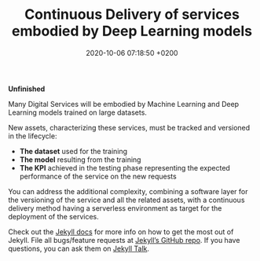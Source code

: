 ﻿---
layout: post
title:  "Continuous Delivery of services embodied by Deep Learning models"
date:   2020-10-06 07:18:50 +0200
categories: digitalization serverless
---
**Unfinished**

Many Digital Services will be embodied by Machine Learning and Deep Learning models trained on large datasets.

New assets, characterizing these services, must be tracked and versioned in the lifecycle: 

 - **The dataset** used for the training
 - **The model** resulting from the training
 - **The KPI** achieved in the testing phase representing the expected  performance of the service on the new requests 

You can address the additional complexity, combining a software layer for the versioning of the service and all the related assets, with a continuous delivery method having a serverless environment as target for the deployment of the services.

Check out the [Jekyll docs][jekyll-docs] for more info on how to get the most out of Jekyll. File all bugs/feature requests at [Jekyll’s GitHub repo][jekyll-gh]. If you have questions, you can ask them on [Jekyll Talk][jekyll-talk].

[jekyll-docs]: https://jekyllrb.com/docs/home
[jekyll-gh]:   https://github.com/jekyll/jekyll
[jekyll-talk]: https://talk.jekyllrb.com/
